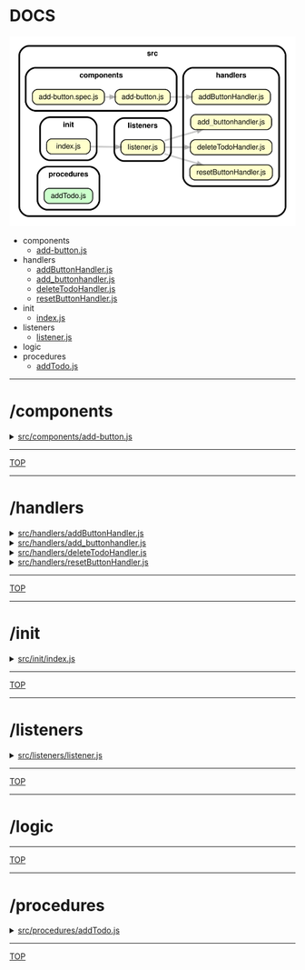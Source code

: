 <!-- BEGIN TITLE -->

# DOCS

<!-- END TITLE -->

<!-- BEGIN TREE -->

![dependency graph](./dependency-graph.svg)

<!-- END TREE -->

<!-- BEGIN TOC -->

- components
  - [add-button.js](#srccomponentsadd-buttonjs)
- handlers
  - [addButtonHandler.js](#srchandlersaddButtonHandlerjs)
  - [add_buttonhandler.js](#srchandlersadd_buttonhandlerjs)
  - [deleteTodoHandler.js](#srchandlersdeleteTodoHandlerjs)
  - [resetButtonHandler.js](#srchandlersresetButtonHandlerjs)
- init
  - [index.js](#srcinitindexjs)
- listeners
  - [listener.js](#srclistenerslistenerjs)
- logic
- procedures
  - [addTodo.js](#srcproceduresaddTodojs)

<!-- END TOC -->

<!-- BEGIN DOCS -->

---

# /components

<details><summary><a href="../src/components/add-button.js" id="srccomponentsadd-buttonjs">src/components/add-button.js</a></summary>

</details>

---

[TOP](#DOCS)

---

# /handlers

<details><summary><a href="../src/handlers/addButtonHandler.js" id="srchandlersaddButtonHandlerjs">src/handlers/addButtonHandler.js</a></summary>

</details>

<details><summary><a href="../src/handlers/add_buttonhandler.js" id="srchandlersadd_buttonhandlerjs">src/handlers/add_buttonhandler.js</a></summary>

</details>

<details><summary><a href="../src/handlers/deleteTodoHandler.js" id="srchandlersdeleteTodoHandlerjs">src/handlers/deleteTodoHandler.js</a></summary>

</details>

<details><summary><a href="../src/handlers/resetButtonHandler.js" id="srchandlersresetButtonHandlerjs">src/handlers/resetButtonHandler.js</a></summary>

</details>

---

[TOP](#DOCS)

---

# /init

<details><summary><a href="../src/init/index.js" id="srcinitindexjs">src/init/index.js</a></summary>

</details>

---

[TOP](#DOCS)

---

# /listeners

<details><summary><a href="../src/listeners/listener.js" id="srclistenerslistenerjs">src/listeners/listener.js</a></summary>

</details>

---

[TOP](#DOCS)

---

# /logic

---

[TOP](#DOCS)

---

# /procedures

<details><summary><a href="../src/procedures/addTodo.js" id="srcproceduresaddTodojs">src/procedures/addTodo.js</a></summary>

</details>

---

[TOP](#DOCS)

<!-- END DOCS -->
